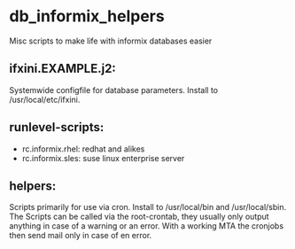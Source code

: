 db_informix_helpers
===================

Misc scripts to make life with informix databases easier

ifxini.EXAMPLE.j2:
---------------

Systemwide configfile for database parameters. Install to /usr/local/etc/ifxini.

runlevel-scripts:
-----------------

 * rc.informix.rhel: redhat and alikes
 * rc.informix.sles: suse linux enterprise server

helpers:
--------

Scripts primarily for use via cron. Install to /usr/local/bin and
/usr/local/sbin. The Scripts can be called via the root-crontab, they usually
only output anything in case of a warning or an error. With a working MTA the
cronjobs then send mail only in case of en error.

 
